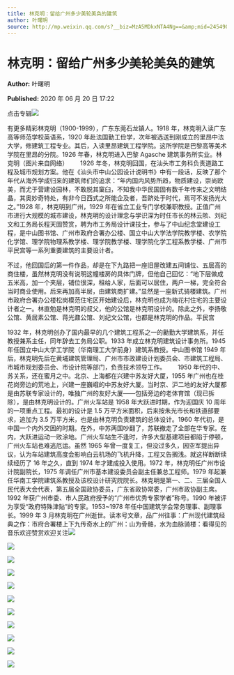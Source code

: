 ```yaml
---
title: 林克明：留给广州多少美轮美奂的建筑
author: 叶曙明
source: http://mp.weixin.qq.com/s?__biz=MzA5MDkxNTA4Ng==&amp;mid=2454909443&amp;idx=1&amp;sn=c8db62dc140122da33b06bb717504f15&amp;chksm=87a23a62b0d5b3740d51885b2830b89b713be867a14475fb79951e678a19befaf3d0c3564c17&poc_token=HJ_Do2ejHyO-wNZGG8Q1S8FdPgy1YBBEob-nUEme
---
```


# 林克明：留给广州多少美轮美奂的建筑

**Author:** 叶曙明

**Published:** 2020 年 06 月 20 日 17:22

点击专辑![](https://mmbiz.qpic.cn/mmbiz_gif/Ljib4So7yuWiaZicicVdVyXPlCQ4ay6sjDoSnONTZS6hpXzVt3gZhHvjlIFeu7wz3eWMibuNHFia7rMwGs8xYY5oIMIw/640?wx_fmt=gif)

有更多精彩林克明（1900-1999），广东东莞石龙镇人。1918 年，林克明入读广东高等师范学校英语系，1920 年赴法国勤工俭学，次年被选送到刚成立的里昂中法大学，修建筑工程专业。其后，入读里昂建筑工程学院。这所学院是巴黎高等美术学院在里昂的分院。1926 年春，林克明进入巴黎 Agasche 建筑事务所实业。林克明（图片来自网络）       1926 年冬，林克明回国，在汕头市工务科负责道路工程及城市规划方案。他在《汕头市中山公园设计说明书》中有一段话，反映了那个年代从海外学成归来的建筑师们的追求：“年内国内风势所趋，物质建设，崇尚欧美，而尤于营建设园林，不敢脱其窠臼，不知我中华民国固有数千年传来之文明结晶，其奥妙奇特处，有非今日西式之所能企及者，吾跻处于时代，焉可不发扬光大之。”1928 年，林克明到广州，1929 年在省立工业专门学校兼职教授。正值广州市进行大规模的城市建设，林克明的设计理念与学识深为时任市长的林云陔、刘纪文和工务局长程天固赞赏，聘为市工务局设计课技士，参与了中山纪念堂建设工程，是中山图书馆、广州市政府合署办公楼、国立中山大学法学院教学楼、农学院化学馆、理学院物理系教学楼、理学院教学楼、理学院化学工程系教学楼、广州市平民宫等一系列重要建筑的主要设计者。

不过，他回国后的第一件作品，却是在下九路把一座旧屋改建五间铺位、五层高的商住楼，虽然林克明没有说明这幢楼房的具体门牌，但他自己回忆：“地下层做成五米高，加一个夹层，铺位很深，租给人家，后面可以居住，两户一梯，完全符合当时商业使用。后来再加高半层，由建筑商扩建。”显然是一座新式骑楼建筑。广州市政府合署办公楼松岗模范住宅区开始建设后，林克明也成为梅花村住宅的主要设计者之一。林直勉是林克明的叔父，他的公馆是林克明设计的。除此之外，李扬敬公馆、黄居素公馆、蒋光鼐公馆、刘纪文公馆，也都是林克明的作品。平民宫

1932 年，林克明创办了国内最早的几个建筑工程系之一的勷勤大学建筑系，并任教授兼系主任，同年辞去工务局公职。1933 年成立林克明建筑设计事务所。1945 年任国立中山大学工学院（华南理工大学前身）建筑系教授。中山图书馆 1949 年后，林克明先后在黄埔建筑管理局、广州市市政建设计划委员会、市建筑工程局、市城市规划委员会、市设计院等部门，负责技术领导工作。       1950 年代的中、苏关系，还在蜜月之中。北京、上海都在兴建中苏友好大厦，1955 年广州也在桂花岗旁边的荒地上，兴建一座巍峨的中苏友好大厦。当时京、沪二地的友好大厦都是由苏联专家设计的，唯独广州的友好大厦——包括旁边的老体育馆（现已拆除），是由林克明设计的。广州火车站是 1958 年大跃进时期，作为迎国庆 10 周年的一项重点工程。最初的设计是 1.5 万平方米面积，后来按朱光市长和铁道部要求，追加为 3.5 万平方米，也是由林克明负责建筑的总体设计。1960 年代初，是中国一个内外交困的时期。在外，中苏两国吵翻了，苏联撤走了全部在华专家。在内，大跃进运动一败涂地。广州火车站生不逢时，许多大型基建项目都陷于停顿，广州火车站也难逃厄运。虽然 1965 年曾一度复工，但没过多久，因空军提出异议，认为车站建筑高度会影响白云机场的飞机升降，工程又告搁浅。就这样断断续续经历了 16 年之久，直到 1974 年才建成投入使用。1972 年，林克明任广州市设计院副院长，1975 年调任广州市基本建设委员会副主任兼总工程师。1979 年起兼任华南工学院建筑系教授及该校设计研究院院长。林克明是第一、二、三届全国人民代表大会代表，第五届全国政协委员，广东省政协常委，广州市政协副主席。1992 年获广州市委、市人民政府授予的“广州市优秀专家学者”称号。1990 年被评为享受“政府特殊津贴”的专家。1953~1978 年任中国建筑学会常务理事、副理事长。1999 年 3 月林克明在广州逝世。读本号文章，品广州往事：广州现代建筑经典之作：市府合署楼上下九传奇水上的广州：山为骨骼，水为血脉骑楼：看得见的音乐欢迎赞赏欢迎关注![](https://mmbiz.qpic.cn/mmbiz_jpg/PJWG74pLsMZMbFg8ARViax1wm8gIjrhLA7Pa3gmR6MQ15wsKjicMhALGicg5HdDaFhSHpJB9FAvanas5KicuqDKX3A/640?wx_fmt=jpeg)

![](https://mmbiz.qpic.cn/mmbiz_png/Ljib4So7yuWhBBwsyI87dbaZrXD9MF80JKkiaoxHN4Lq20wGBaAYeLFToBrPehtPeglreAQzCZ6CCKbMou4eP3zw/640?wx_fmt=png)

![](https://mmbiz.qpic.cn/mmbiz_jpg/PJWG74pLsMZMbFg8ARViax1wm8gIjrhLAc3nVSoDLOQ1UqmuOoIxCpe5XboEoHWxMPiagzboOSmVichia30bA2OMxw/640?wx_fmt=jpeg)

![](https://mmbiz.qpic.cn/mmbiz_jpg/PJWG74pLsMZMbFg8ARViax1wm8gIjrhLADo5Wzx9oBcAYsyn1NkibicIbSicXZpyB8Wz0faDgnz13OibycGlMfHKIibw/640?wx_fmt=jpeg)

![](https://mmbiz.qpic.cn/mmbiz_jpg/PJWG74pLsMZMbFg8ARViax1wm8gIjrhLAy6q2C4SuC2ygE5Y0eSMq6JpOSMgT6GnZRVYfon7g58yS7q1wBNJ6Qw/640?wx_fmt=jpeg)

![](https://mmbiz.qpic.cn/mmbiz_png/Ljib4So7yuWhjicVGrzxbBYX6qOTxdicF13nNtSGhVd2YaDnadIExfNCGEUX9creibIoexUB57YTTzDtC9pyvGYaAw/640?wx_fmt=png)

![](https://mmbiz.qpic.cn/mmbiz_jpg/PJWG74pLsMZMbFg8ARViax1wm8gIjrhLA4ypoTyicOFsmllKXicia7KkmmibkH7ao7icBvaLekjQTWfibtBjaibyP83gFw/640?wx_fmt=jpeg)

![](https://mmbiz.qpic.cn/mmbiz_jpg/PJWG74pLsMYGLNSFwK8TQVPLFdw00HdGcrJtQzm4k4JEOmv1FvgF3x5EpBeTuQoK5Y4FAueMZiaC866PfiaFwVOQ/640?wx_fmt=jpeg)

![](https://mmbiz.qpic.cn/mmbiz_jpg/PJWG74pLsMYGLNSFwK8TQVPLFdw00HdGbibtW9NzbE4hLUVZl9q2iaoqYCibKjPQqNO1JXmNGsj0CdJB5lq6FicxrA/640?wx_fmt=jpeg)

![](https://mmbiz.qpic.cn/mmbiz_gif/Ljib4So7yuWiaRfTCHssQh4gdoMCemwnvJXO4G3O2zPmY0DVcZT99aMXrHXQplnqYCRjLLKibicCGM9mmsVnSC8pRA/640?wx_fmt=gif)

![](https://mmbiz.qpic.cn/mmbiz_jpg/PJWG74pLsMYGLNSFwK8TQVPLFdw00HdGliczxXY51pWJ0GjibQzeMTic4CN5MaJXcxrEJiat8vGQsekZVnNQfQohwg/640?wx_fmt=jpeg)
